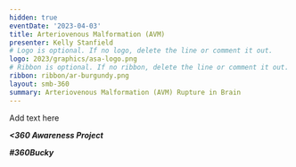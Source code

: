 ```yaml
---
hidden: true
eventDate: '2023-04-03'
title: Arteriovenous Malformation (AVM)
presenter: Kelly Stanfield
# Logo is optional. If no logo, delete the line or comment it out.
logo: 2023/graphics/asa-logo.png
# Ribbon is optional. If no ribbon, delete the line or comment it out.
ribbon: ribbon/ar-burgundy.png
layout: smb-360
summary: Arteriovenous Malformation (AVM) Rupture in Brain
---
```


Add text here

***<span class="C(red)">&lt;3</span>60 Awareness Project***

***<span class="C(red)">#360Bucky</span>***


